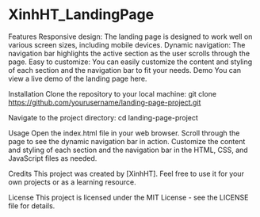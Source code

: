 # XinhHT_LandingPage

Features
Responsive design: The landing page is designed to work well on various screen sizes, including mobile devices.
Dynamic navigation: The navigation bar highlights the active section as the user scrolls through the page.
Easy to customize: You can easily customize the content and styling of each section and the navigation bar to fit your needs.
Demo
You can view a live demo of the landing page here.

Installation
Clone the repository to your local machine:
git clone https://github.com/yourusername/landing-page-project.git

Navigate to the project directory:
cd landing-page-project

Usage
Open the index.html file in your web browser.
Scroll through the page to see the dynamic navigation bar in action.
Customize the content and styling of each section and the navigation bar in the HTML, CSS, and JavaScript files as needed.

Credits
This project was created by [XinhHT]. Feel free to use it for your own projects or as a learning resource.

License
This project is licensed under the MIT License - see the LICENSE file for details.
 
